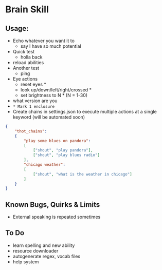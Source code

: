 # Brain Skill

## Usage:
- Echo whatever you want it to
  - say I have so much potential
- Quick test
  - holla back
- reload abilities
- Another test
  - ping
- Eye actions
  - reset eyes *
  - look up/down/left/right/crossed *
  - set brightness to N * (N = 1-30)
- what version are you
- `* Mark 1 enclosure`
- Create chains in settings.json to execute multiple actions at a single keyword (will be automated soon)
``` json
{
    "thot_chains":
    {
        "play some blues on pandora":
        [
            ["shout", "play pandora"],
            ["shout", "play blues radio"]
        ],
        "chicago weather":
        [
            ["shout", "what is the weather in chicago"]
        ]
    }
}
```

## Known Bugs, Quirks & Limits
- External speaking is repeated sometimes

## To Do
- learn spelling and new ability
- resource downloader
- autogenerate regex, vocab files
- help system